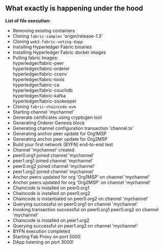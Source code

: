 ## What exactly is happening under the hood

__List of file execution:__
* Removing existing containers
* Cloning `fabric-samples` 'origin/release-1.3'
* Cloning `web3-fabric-voting-dapp`
* Installing Hyperledger Fabric binaries
* Installing Hyperledger Fabric docker images  
* Pulling fabric Images:<br>
    hyperledger/fabric-peer<br>
    hyperledger/fabric-orderer<br>
    hyperledger/fabric-ccenv<br>
    hyperledger/fabric-tools<br>
    hyperledger/fabric-ca<br>
    hyperledger/fabric-couchdb<br>
    hyperledger/fabric-kafka<br>
    hyperledger/fabric-zookeeper
* Cloning `fabric-chaincode-evm`
* Starting channel 'mychannel'
* Generate certificates using cryptogen tool
* Generating Orderer Genesis block
* Generating channel configuration transaction 'channel.tx'
* Generating anchor peer update for Org1MSP   
* Generating anchor peer update for Org2MSP   
* Build your first network (BYFN) end-to-end test
* Channel 'mychannel' created
* peer0.org1 joined channel 'mychannel'
* peer1.org1 joined channel 'mychannel'
* peer0.org2 joined channel 'mychannel'
* peer1.org2 joined channel 'mychannel'
* Anchor peers updated for org 'Org1MSP' on channel 'mychannel'
* Anchor peers updated for org 'Org2MSP' on channel 'mychannel'
* Chaincode is installed on peer0.org1
* Chaincode is installed on peer0.org2
* Chaincode is instantiated on peer0.org2 on channel 'mychannel'
* Querying successful on peer0.org1 on channel 'mychannel'
* Invoking transaction successful on peer0.org1 peer0.org2 on channel 'mychannel'
* Chaincode is installed on peer1.org2
* Querying successful on peer1.org2 on channel 'mychannel'
* BYFN execution completed
* Starting Fab Proxy on port 5000
* DApp listening on port 3000!
